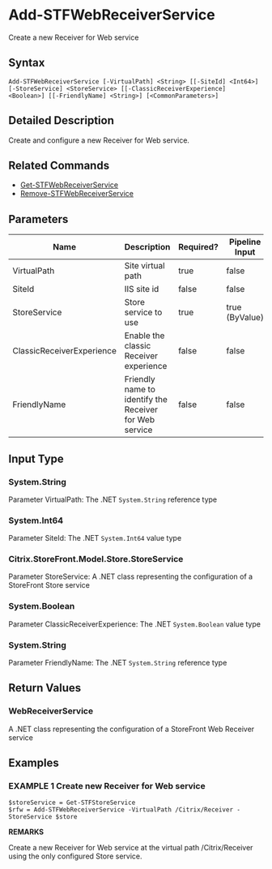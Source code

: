 ﻿# Add-STFWebReceiverService

Create a new Receiver for Web service

## Syntax

```
Add-STFWebReceiverService [-VirtualPath] <String> [[-SiteId] <Int64>] [-StoreService] <StoreService> [[-ClassicReceiverExperience] <Boolean>] [[-FriendlyName] <String>] [<CommonParameters>]
```

## Detailed Description

Create and configure a new Receiver for Web service.

## Related Commands

* [Get-STFWebReceiverService](./Get-STFWebReceiverService)
* [Remove-STFWebReceiverService](./Remove-STFWebReceiverService)

## Parameters

| Name   | Description | Required? | Pipeline Input | Default Value |
| --- | --- | --- | --- | --- |
|VirtualPath|Site virtual path|true|false| |
|SiteId|IIS site id|false|false| |
|StoreService|Store service to use|true|true (ByValue)| |
|ClassicReceiverExperience|Enable the classic Receiver experience|false|false| |
|FriendlyName|Friendly name to identify the Receiver for Web service|false|false| |

## Input Type

### System.String

Parameter VirtualPath: The .NET `System.String` reference type

### System.Int64

Parameter SiteId: The .NET `System.Int64` value type

### Citrix.StoreFront.Model.Store.StoreService

Parameter StoreService: A .NET class representing the configuration of a StoreFront Store service

### System.Boolean

Parameter ClassicReceiverExperience: The .NET `System.Boolean` value type

### System.String

Parameter FriendlyName: The .NET `System.String` reference type

## Return Values

### WebReceiverService

A .NET class representing the configuration of a StoreFront Web Receiver service

## Examples

### EXAMPLE 1 Create new Receiver for Web service

```
$storeService = Get-STFStoreService
$rfw = Add-STFWebReceiverService -VirtualPath /Citrix/Receiver -StoreService $store
```

**REMARKS**

Create a new Receiver for Web service at the virtual path /Citrix/Receiver using the only configured Store service.
